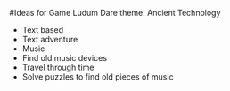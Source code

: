 #Ideas for Game
Ludum Dare theme: Ancient Technology
- Text based
- Text adventure
- Music
- Find old music devices
- Travel through time
- Solve puzzles to find old pieces of music